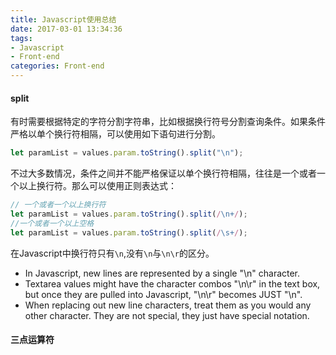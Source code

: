 ```yaml
---
title: Javascript使用总结
date: 2017-03-01 13:34:36
tags:
- Javascript
- Front-end
categories: Front-end
---
```


#### split

有时需要根据特定的字符分割字符串，比如根据换行符号分割查询条件。如果条件严格以单个换行符相隔，可以使用如下语句进行分割。

<!-- more -->

```javascript
let paramList = values.param.toString().split("\n");
```

不过大多数情况，条件之间并不能严格保证以单个换行符相隔，往往是一个或者一个以上换行符。那么可以使用正则表达式：

```javascript
// 一个或者一个以上换行符
let paramList = values.param.toString().split(/\n+/);
//一个或者一个以上空格
let paramList = values.param.toString().split(/\s+/);
```

在Javascript中换行符只有`\n`,没有`\n`与`\n\r`的区分。

* In Javascript, new lines are represented by a single "\n" character.
* Textarea values might have the character combos "\n\r" in the text box, but once they are pulled into Javascript, "\n\r" becomes JUST "\n".
* When replacing out new line characters, treat them as you would any other character. They are not special, they just have special notation.

#### 三点运算符



